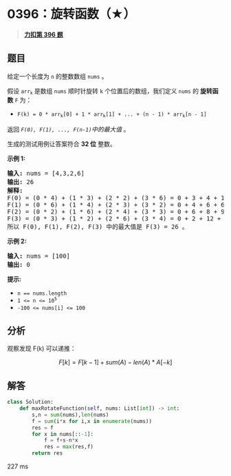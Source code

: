 # 0396：旋转函数（★）


> <u>**[力扣第 396 题](https://leetcode.cn/problems/rotate-function/)**</u>

## 题目

<p>给定一个长度为 <code>n</code> 的整数数组 <code>nums</code> 。</p>

<p>假设 <code>arr<sub>k</sub></code> 是数组 <code>nums</code> 顺时针旋转 <code>k</code> 个位置后的数组，我们定义 <code>nums</code> 的 <strong>旋转函数</strong>  <code>F</code> 为：</p>

<ul>
<li><code>F(k) = 0 * arr<sub>k</sub>[0] + 1 * arr<sub>k</sub>[1] + ... + (n - 1) * arr<sub>k</sub>[n - 1]</code></li>
</ul>

<p>返回 <em><code>F(0), F(1), ..., F(n-1)</code>中的最大值 </em>。</p>

<p>生成的测试用例让答案符合 <strong>32 位</strong> 整数。</p>



<p><strong>示例 1:</strong></p>

<pre>
<strong>输入:</strong> nums = [4,3,2,6]
<strong>输出:</strong> 26
<strong>解释:</strong>
F(0) = (0 * 4) + (1 * 3) + (2 * 2) + (3 * 6) = 0 + 3 + 4 + 18 = 25
F(1) = (0 * 6) + (1 * 4) + (2 * 3) + (3 * 2) = 0 + 4 + 6 + 6 = 16
F(2) = (0 * 2) + (1 * 6) + (2 * 4) + (3 * 3) = 0 + 6 + 8 + 9 = 23
F(3) = (0 * 3) + (1 * 2) + (2 * 6) + (3 * 4) = 0 + 2 + 12 + 12 = 26
所以 F(0), F(1), F(2), F(3) 中的最大值是 F(3) = 26 。
</pre>

<p><strong>示例 2:</strong></p>

<pre>
<strong>输入:</strong> nums = [100]
<strong>输出:</strong> 0
</pre>



<p><strong>提示:</strong></p>

<ul>
<li><code>n == nums.length</code></li>
<li><code>1 &lt;= n &lt;= 10<sup>5</sup></code></li>
<li><code>-100 &lt;= nums[i] &lt;= 100</code></li>
</ul>


## 分析

观察发现 F(k) 可以递推：

$$F[k] = F[k-1]+sum(A)-len(A)*A[-k]$$
## 解答

```python
class Solution:
    def maxRotateFunction(self, nums: List[int]) -> int:
        s,n = sum(nums),len(nums)
        f = sum(i*x for i,x in enumerate(nums))
        res = f
        for x in nums[::-1]:
            f = f+s-n*x
            res = max(res,f)
        return res
```
227 ms


